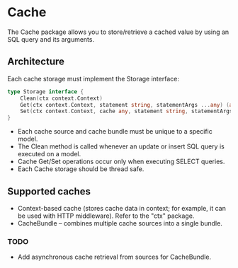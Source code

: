 # Cache
The Cache package allows you to store/retrieve a cached value by using an SQL query and its arguments.

## Architecture
Each cache storage must implement the Storage interface:
```go
type Storage interface {
    Clean(ctx context.Context)
    Get(ctx context.Context, statement string, statementArgs ...any) (any, error)
    Set(ctx context.Context, cache any, statement string, statementArgs ...any) error
}
```
- Each cache source and cache bundle must be unique to a specific model.
- The Clean method is called whenever an update or insert SQL query is executed on a model.
- Cache Get/Set operations occur only when executing SELECT queries.
- Each Cache storage should be thread safe.

## Supported caches
- Context-based cache (stores cache data in context; for example, it can be used with HTTP middleware). Refer to the "ctx" package.
- CacheBundle – combines multiple cache sources into a single bundle.

### TODO
- Add asynchronous cache retrieval from sources for CacheBundle.